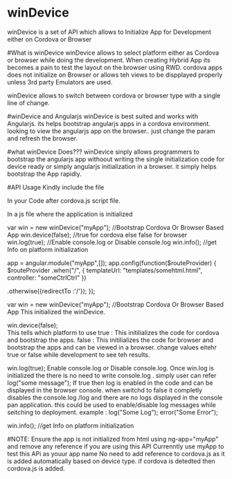 # winDevice
winDevice is a set of API which allows to Initialize App for Development either on Cordova or Browser

#What is winDevice
winDevice allows to  select platform either as Cordova or browser while doing the development.
When creating Hybrid App its becomes a pain to  test the layout on the browser using RWD.
cordova apps does not initialize on Browser or allows teh views to be dispplayed properly unless
3rd party Emulators are  used.

winDevice allows to switch between cordova or browser type with a single line of change.

#winDevice and Angularjs
winDevice is best suited and works with Angularjs. its helps bootstrap angularjs apps in a cordova environment.
looking to view the angularjs app on the browser.. just change the param and refresh the browser.

#what winDevice Does???
winDevice sinply allows programmers to bootstrap the angularjs app withoout writing the single  initialization code
for device ready or simply angularjs initialization in a  browser. it simply helps bootstrap the App rapidly.


#API Usage
Kindly include the file 
<script src="winDevice.js"></script> 
In your Code after cordova.js script file.



In a js file where the application is initialized 


var win = new winDevice("myApp"); //Bootstrap Cordova Or Browser Based App
win.device(false);  //true for cordova else false for browser
win.log(true);  //Enable console.log or Disable console.log
win.info();  //get Info on platform initialization

app = angular.module("myApp",[]);
app.config(function($routeProvider)
{
   $routeProvider
   .when("/",
    {
     templateUrl: "templates/somehtml.html",
     controller: "someCtrlCtrl"
   })
   
   .otherwise({redirectTo :'/'});
});



var win = new winDevice("myApp"); //Bootstrap Cordova Or Browser Based App
This initialized  the winDevice.

win.device(false);  
This tells which platform to use 
true : This  initilializes the code for cordova and bootstrap the apps.
false : This  initilializes the code for browser and bootstrap the apps and can
        be viewed in a browser. change values eitehr true or false while development to see teh results.
        
win.log(true);
Enable console.log or Disable console.log. Once win.log is initialized the  there is no need to 
write console.log . simply user can refer log("some message");
If true then log is enabled in the code and can be displayed in the browser console.
when switchd to false it completly disables the console.log /log and there are no logs displayed in the console
pan application. this could be used to enable/disable log messages while seitching to deployment.
example :
log("Some Log");
error("Some Error");
 
win.info();  //get Info on platform initialization

#NOTE:
Ensure the app is not initialized from html using ng-app="myApp" and remove any reference if you are using this API
Currenntly use myApp to test this APi as youur app name
No need to add reference to cordova.js as it is added automatically based on device type. if cordova is detedted then  cordova.js is added.
